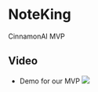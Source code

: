 # NoteKing
CinnamonAI MVP
## Video
* Demo for our MVP
[![](http://img.youtube.com/vi/AbAIDW5g1Dg/0.jpg)](https://youtu.be/AbAIDW5g1Dg)
